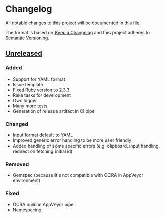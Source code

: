# Changelog
All notable changes to this project will be documented in this file.

The format is based on [Keep a Changelog](https://keepachangelog.com/en/1.0.0/)
and this project adheres to [Semantic Versioning](https://semver.org/spec/v2.0.0.html).

## [Unreleased]

### Added
- Support for YAML format
- Issue template
- Fixed Ruby version to 2.3.3
- Rake tasks for development
- Own logger
- Many more tests
- Generation of release artifact in CI pipe

### Changed
- Input format default to YAML
- Improved generic error handling to be more user friendly
- Added handling of some specific errors (e.g. clipboard, input handling, redirect on fetching initial id)

### Removed
- Gemspec (because it's not compatible with OCRA in AppVeyor environment)

### Fixed
- OCRA build in AppVeyor pipe
- Namespacing

[Unreleased]: https://github.com/thisismydesign/poe-sniper/compare/v0.4.2...HEAD
